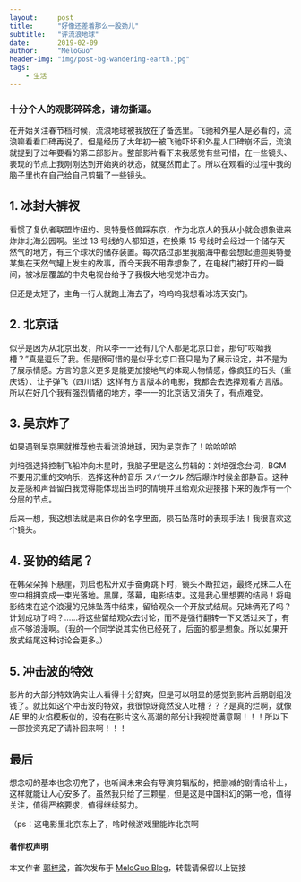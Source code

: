 ```yaml
---
layout:     post
title:      "好像还差着那么一股劲儿"
subtitle:   "评流浪地球"
date:       2019-02-09
author:     "MeloGuo"
header-img: "img/post-bg-wandering-earth.jpg"
tags:
    - 生活
---
```


### 十分个人的观影碎碎念，请勿撕逼。
在开始关注春节档时候，流浪地球被我放在了备选里。飞驰和外星人是必看的，流浪嘛看看口碑再说了。但是经历了大年初一被飞驰吓坏和外星人口碑崩坏后，流浪就提到了过年要看的第二部影片。整部影片看下来我感觉有些可惜，在一些镜头、表现的节点上我刚刚达到开始爽的状态，就戛然而止了。所以在观看的过程中我的脑子里也在自己给自己剪辑了一些镜头。

## 1. 冰封大裤衩
看惯了复仇者联盟炸纽约、奥特曼怪兽踩东京，作为北京人的我从小就会想象谁来炸炸北海公园啊。坐过 13 号线的人都知道，在换乘 15 号线时会经过一个储存天然气的地方，有三个球状的储存装置。每次路过那里我脑海中都会想起迪迦奥特曼某集在天然气罐上发生的故事，而今天我不用靠想象了，在电梯门被打开的一瞬间，被冰层覆盖的中央电视台给予了我极大地视觉冲击力。

但还是太短了，主角一行人就跑上海去了，呜呜呜我想看冰冻天安门。

## 2. 北京话
似乎是因为从北京出发，所以李一一还有几个人都是北京口音，那句“哎呦我槽？”真是逗乐了我。但是很可惜的是似乎北京口音只是为了展示设定，并不是为了展示情感。方言的意义更多是能更加接地气的体现人物情感，像疯狂的石头（重庆话）、让子弹飞（四川话）这样有方言版本的电影，我都会去选择观看方言版。所以在好几个我有强烈情绪的地方，李一一的北京话又消失了，有点难受。

## 3. 吴京炸了
如果遇到吴京黑就推荐他去看流浪地球，因为吴京炸了！哈哈哈哈

刘培强选择控制飞船冲向木星时，我脑子里是这么剪辑的：刘培强念台词，BGM 不要用沉重的交响乐，选择这种的音乐 スパークル 然后爆炸时候全部静音。这种反差感和声音留白我觉得能体现出当时的情境并且给观众迎接接下来的轰炸有一个分层的节点。

后来一想，我这想法就是来自你的名字里面，陨石坠落时的表现手法！我很喜欢这个镜头。

## 4. 妥协的结尾？
在韩朵朵掉下悬崖，刘启也松开双手奋勇跳下时，镜头不断拉远，最终兄妹二人在空中相拥变成一束光落地。黑屏，落幕，电影结束。这是我心里想要的结局！将电影结束在这个浪漫的兄妹坠落中结束，留给观众一个开放式结局。兄妹俩死了吗？计划成功了吗？......将这些留给观众去讨论，而不是强行翻转一下又活过来了，有点不够浪漫啊。（我的一个同学说其实他已经死了，后面的都是想象。所以如果开放式结尾这种讨论会更多。）

## 5. 冲击波的特效
影片的大部分特效确实让人看得十分舒爽，但是可以明显的感觉到影片后期剧组没钱了。就比如这个冲击波的特效，我很惊讶竟然没人吐槽？？？是真的烂啊，就像 AE 里的火焰模板似的，没有在影片这么高潮的部分让我视觉满意啊！！！所以下一部投资充足了请补回来啊！！！

## 最后
想念叨的基本也念叨完了，也听闻未来会有导演剪辑版的，把删减的剧情给补上，这样就能让人心安多了。虽然我只给了三颗星，但是这是中国科幻的第一枪，值得关注，值得严格要求，值得继续努力。

（ps：这电影里北京冻上了，啥时候游戏里能炸北京啊

#### 著作权声明

本文作者 [郭梓梁](https://www.zhihu.com/people/mluka/activities)，首次发布于 [MeloGuo Blog](http://meloguo.com)，转载请保留以上链接
